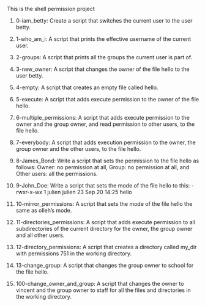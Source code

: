 This is the shell permission project

1. 0-iam_betty: Create a script that switches the current user to the user betty.

2. 1-who_am_i: A script that prints the effective username of the current user.

3. 2-groups: A script that prints all the groups the current user is part of.

4. 3-new_owner: A script that changes the owner of the file hello to the user betty.

5. 4-empty: A script that creates an empty file called hello.

6. 5-execute: A script that adds execute permission to the owner of the file hello.

7. 6-multiple_permissions: A script that adds execute permission to the owner and the group owner, and read permission to other users, to the file hello.

8. 7-everybody: A script that adds execution permission to the owner, the group owner and the other users, to the file hello.

9. 8-James_Bond: Write a script that sets the permission to the file hello as follows: Owner: no permission at all, Group: no permission at all, and Other users: all the permissions.

10. 9-John_Doe: Write a script that sets the mode of the file hello to this: -rwxr-x-wx 1 julien julien 23 Sep 20 14:25 hello

11. 10-mirror_permissions: A script that sets the mode of the file hello the same as olleh’s mode.

12. 11-directories_permissions: A script that adds execute permission to all subdirectories of the current directory for the owner, the group owner and all other users.

13. 12-directory_permissions: A script that creates a directory called my_dir with permissions 751 in the working directory.

14. 13-change_group: A  script that changes the group owner to school for the file hello.

15. 100-change_owner_and_group: A script that changes the owner to vincent and the group owner to staff for all the files and directories in the working directory.
